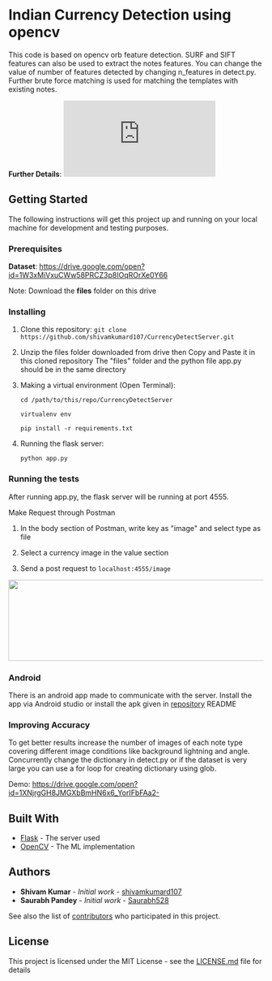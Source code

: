 # Indian Currency Detection using opencv

This code is based on opencv orb feature detection. SURF and SIFT features can also be used to extract the notes features. You can change the value of number of features detected by changing n_features in detect.py. Further brute force matching is used for matching the templates with existing notes.

**Further Details**: ![pdf](https://github.com/shivamkumard107/CurrencyDetectServer/blob/master/assets/ProjectDocumentation.pdf)

## Getting Started

The following instructions will get this project up and running on your local machine for development and testing purposes. 

### Prerequisites

**Dataset**: https://drive.google.com/open?id=1W3xMiVxuCWw58PRCZ3p8IOqROrXe0Y66

Note: Download the __files__ folder on this drive


### Installing

1. Clone this repository:
   `git clone https://github.com/shivamkumard107/CurrencyDetectServer.git`
2. Unzip the files folder downloaded from drive then Copy and Paste it in this cloned repository
    The "files" folder and the python file app.py should be in the same directory
3. Making a virtual environment (Open Terminal):
    
   `cd /path/to/this/repo/CurrencyDetectServer`
    
   `virtualenv env`
   
   `pip install -r requirements.txt`

4. Running the flask server:

    `python app.py`
    

### Running the tests

After running app.py, the flask server will be running at port 4555.

Make Request through Postman

  1. In the body section of Postman, write key as "image" and select type as file

  2. Select a currency image in the value section
    
  3. Send a post request to `localhost:4555/image`

<img src="https://github.com/shivamkumard107/CurrencyDetectServer/blob/master/assets/postman.png" width="700" height="160" />

### Android
There is an android app made to communicate with the server. Install the app via Android studio or install the apk given in [repository](https://github.com/shivamkumard107/CurrencyDetection) README

### Improving Accuracy

To get better results increase the number of images of each note type covering different image conditions like background lightning and angle. Concurrently change the dictionary in detect.py or if the dataset is very large you can use a for loop for creating dictionary using glob.

Demo: https://drive.google.com/open?id=1XNjrgGH8JMGXbBmHN6x6_YorIFbFAa2-


## Built With

* [Flask](https://flask.palletsprojects.com/en/1.1.x/) - The server used
* [OpenCV](https://docs.opencv.org/3.4/d3/da1/classcv_1_1BFMatcher.html) - The ML implementation

## Authors

* **Shivam Kumar** - *Initial work* - [shivamkumard107](https://github.com/shivamkumard107)
* **Saurabh Pandey** - *Initial work* - [Saurabh528](https://github.com/Saurabh528)

See also the list of [contributors](https://github.com/shivamkumard107/Indian-Currency) who participated in this project.

## License

This project is licensed under the MIT License - see the [LICENSE.md](https://github.com/shivamkumard107/CurrencyDetectServer/blob/master/LICENSE) file for details
